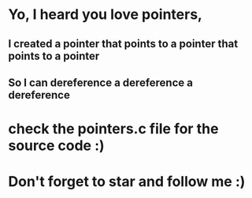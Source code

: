 # Yo, I heard you love pointers,

## I created a pointer that points to a pointer that points to a pointer

## So I can dereference a dereference a dereference 

# check the pointers.c file for the source code :)


# Don't forget to star and follow me :)
